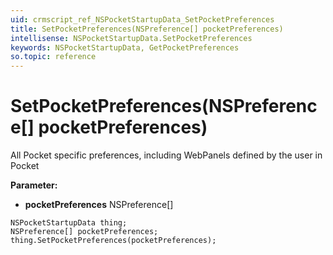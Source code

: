 ```yaml
---
uid: crmscript_ref_NSPocketStartupData_SetPocketPreferences
title: SetPocketPreferences(NSPreference[] pocketPreferences)
intellisense: NSPocketStartupData.SetPocketPreferences
keywords: NSPocketStartupData, GetPocketPreferences
so.topic: reference
---
```


# SetPocketPreferences(NSPreference[] pocketPreferences)

All Pocket specific preferences, including WebPanels defined by the user in Pocket

**Parameter:** 
* **pocketPreferences** NSPreference[]

```crmscript
NSPocketStartupData thing;
NSPreference[] pocketPreferences;
thing.SetPocketPreferences(pocketPreferences);
```

